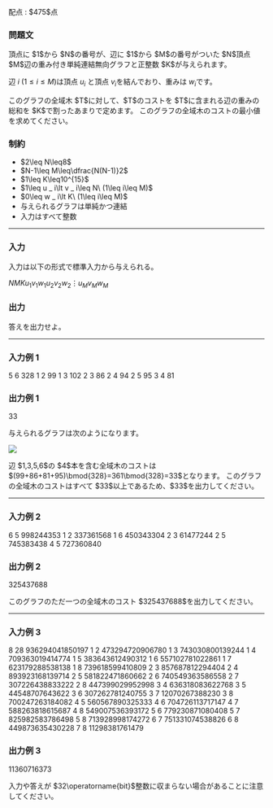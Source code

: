 
<div>

<span>

<span>

<p>
配点 : $475$点
</p>

<div>

<section>

### **問題文**

<p>
頂点に $1$から $N$の番号が、辺に $1$から $M$の番号がついた $N$頂点 $M$辺の重み付き単純連結無向グラフと正整数 $K$が与えられます。

辺 $i\ (1\leq i\leq M)$は頂点 $u _ i$​ と頂点 $v _ i$を結んでおり、重みは $w _ i$です。
</p>

<p>
このグラフの全域木 $T$に対して、$T$のコストを $T$に含まれる辺の重みの総和を $K$で割ったあまりで定めます。
このグラフの全域木のコストの最小値を求めてください。
</p>

</section>

</div>

<div>

<section>

### **制約**

<ul>

<li>
$2\leq N\leq8$
</li>

<li>
$N-1\leq M\leq\dfrac{N(N-1)}2$
</li>

<li>
$1\leq K\leq10^{15}$
</li>

<li>
$1\leq u _ i\lt v _ i\leq N\ (1\leq i\leq M)$
</li>

<li>
$0\leq w _ i\lt K\ (1\leq i\leq M)$
</li>

<li>
与えられるグラフは単純かつ連結
</li>

<li>
入力はすべて整数
</li>

</ul>

</section>

</div>

---

<div>

<div>

<section>

### **入力**

<p>
入力は以下の形式で標準入力から与えられる。
</p>

<div>

$N$$M$$K$$u _ 1$$v _ 1$$w _ 1$$u _ 2$$v _ 2$$w _ 2$$\vdots$$u _ M$$v _ M$$w _ M$
</div>

</section>

</div>

<div>

<section>

### **出力**

<p>
答えを出力せよ。
</p>

</section>

</div>

</div>

---

<div>

<section>

### **入力例 1**

<div>

5 6 328
1 2 99
1 3 102
2 3 86
2 4 94
2 5 95
3 4 81

</div>

</section>

</div>

<div>

<section>

### **出力例 1**

<div>

33

</div>

<p>
与えられるグラフは次のようになります。
</p>

<p>

<img src="https://img.atcoder.jp/abc328/67d2cc2b93ec47687a733cd379c3c07c.png">

</img>

</p>

<p>
辺 $1,3,5,6$の $4$本を含む全域木のコストは $(99+86+81+95)\bmod{328}=361\bmod{328}=33$となります。
このグラフの全域木のコストはすべて $33$以上であるため、$33$を出力してください。
</p>

</section>

</div>

---

<div>

<section>

### **入力例 2**

<div>

6 5 998244353
1 2 337361568
1 6 450343304
2 3 61477244
2 5 745383438
4 5 727360840

</div>

</section>

</div>

<div>

<section>

### **出力例 2**

<div>

325437688

</div>

<p>
このグラフのただ一つの全域木のコスト $325437688$を出力してください。
</p>

</section>

</div>

---

<div>

<section>

### **入力例 3**

<div>

8 28 936294041850197
1 2 473294720906780
1 3 743030800139244
1 4 709363019414774
1 5 383643612490312
1 6 557102781022861
1 7 623179288538138
1 8 739618599410809
2 3 857687812294404
2 4 893923168139714
2 5 581822471860662
2 6 740549363586558
2 7 307226438833222
2 8 447399029952998
3 4 636318083622768
3 5 44548707643622
3 6 307262781240755
3 7 12070267388230
3 8 700247263184082
4 5 560567890325333
4 6 704726113717147
4 7 588263818615687
4 8 549007536393172
5 6 779230871080408
5 7 825982583786498
5 8 713928998174272
6 7 751331074538826
6 8 449873635430228
7 8 11298381761479

</div>

</section>

</div>

<div>

<section>

### **出力例 3**

<div>

11360716373

</div>

<p>
入力や答えが $32\operatorname{bit}$整数に収まらない場合があることに注意してください。
</p>

</section>

</div>

</span>

</span>

</div>

